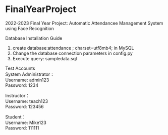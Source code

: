# FinalYearProject
2022-2023 Final Year Project: Automatic Attendancee Management System using Face Recognition

Database Installation Guide
1. create database:attendance ; charset=utf8mb4; in MySQL
2. Change the database connection parameters in config.py
3. Execute query: sampledata.sql

Test Accounts                        
System Administrator：  
Username: admin123      
Password: 1234

Instructor：            
Username: teach123      
Password: 123456

Student：               
Username: Mike123       
Password: 111111 
